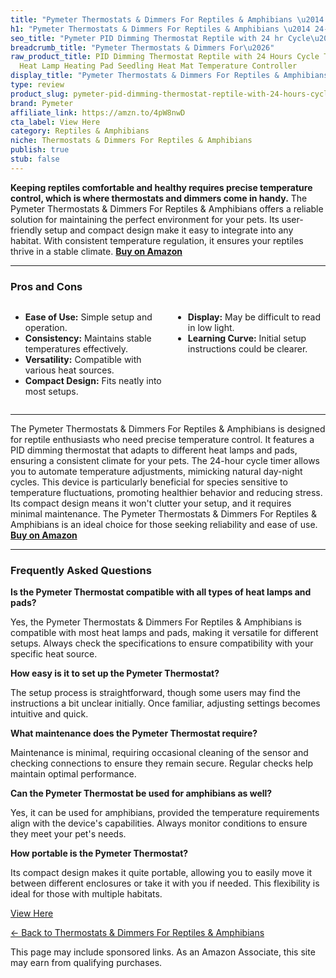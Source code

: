 ```yaml
---
title: "Pymeter Thermostats & Dimmers For Reptiles & Amphibians \u2014 24-hr\u2026"
h1: "Pymeter Thermostats & Dimmers For Reptiles & Amphibians \u2014 24-hr\u2026"
seo_title: "Pymeter PID Dimming Thermostat Reptile with 24 hr Cycle\u2026"
breadcrumb_title: "Pymeter Thermostats & Dimmers For\u2026"
raw_product_title: PID Dimming Thermostat Reptile with 24 Hours Cycle Timer for Reptiles
  Heat Lamp Heating Pad Seedling Heat Mat Temperature Controller
display_title: "Pymeter Thermostats & Dimmers For Reptiles & Amphibians \u2014 24-hr\u2026"
type: review
product_slug: pymeter-pid-dimming-thermostat-reptile-with-24-hours-cycle-timer-for-re-59c7ef97
brand: Pymeter
affiliate_link: https://amzn.to/4pW8nwD
cta_label: View Here
category: Reptiles & Amphibians
niche: Thermostats & Dimmers For Reptiles & Amphibians
publish: true
stub: false
---
```


<div id="intro" class="full-width">
  <p><strong>Keeping reptiles comfortable and healthy requires precise temperature control, which is where thermostats and dimmers come in handy.</strong> The Pymeter Thermostats & Dimmers For Reptiles & Amphibians offers a reliable solution for maintaining the perfect environment for your pets. Its user-friendly setup and compact design make it easy to integrate into any habitat. With consistent temperature regulation, it ensures your reptiles thrive in a stable climate. <a href="https://amzn.to/4pW8nwD" rel="nofollow sponsored noopener" target="_blank"><strong>Buy on Amazon</strong></a></p>
</div>

<hr />
<h3 id="pros-cons">Pros and Cons</h3>
<div class="pc-grid" style="display:grid;grid-template-columns:1fr 1fr;gap:16px;">
  <ul>
    <li><strong>Ease of Use:</strong> Simple setup and operation.</li>
    <li><strong>Consistency:</strong> Maintains stable temperatures effectively.</li>
    <li><strong>Versatility:</strong> Compatible with various heat sources.</li>
    <li><strong>Compact Design:</strong> Fits neatly into most setups.</li>
  </ul>
  <ul>
    <li><strong>Display:</strong> May be difficult to read in low light.</li>
    <li><strong>Learning Curve:</strong> Initial setup instructions could be clearer.</li>
  </ul>
</div>
<hr />

<div class="full-width">
  <p>The Pymeter Thermostats & Dimmers For Reptiles & Amphibians is designed for reptile enthusiasts who need precise temperature control. It features a PID dimming thermostat that adapts to different heat lamps and pads, ensuring a consistent climate for your pets. The 24-hour cycle timer allows you to automate temperature adjustments, mimicking natural day-night cycles. This device is particularly beneficial for species sensitive to temperature fluctuations, promoting healthier behavior and reducing stress. Its compact design means it won't clutter your setup, and it requires minimal maintenance. The Pymeter Thermostats & Dimmers For Reptiles & Amphibians is an ideal choice for those seeking reliability and ease of use. <a href="https://amzn.to/4pW8nwD" rel="nofollow sponsored noopener" target="_blank"><strong>Buy on Amazon</strong></a></p>
</div>

<hr />
<h3 id="faqs">Frequently Asked Questions</h3>

<p><strong>Is the Pymeter Thermostat compatible with all types of heat lamps and pads?</strong></p>
<p>Yes, the Pymeter Thermostats & Dimmers For Reptiles & Amphibians is compatible with most heat lamps and pads, making it versatile for different setups. Always check the specifications to ensure compatibility with your specific heat source.</p>

<p><strong>How easy is it to set up the Pymeter Thermostat?</strong></p>
<p>The setup process is straightforward, though some users may find the instructions a bit unclear initially. Once familiar, adjusting settings becomes intuitive and quick.</p>

<p><strong>What maintenance does the Pymeter Thermostat require?</strong></p>
<p>Maintenance is minimal, requiring occasional cleaning of the sensor and checking connections to ensure they remain secure. Regular checks help maintain optimal performance.</p>

<p><strong>Can the Pymeter Thermostat be used for amphibians as well?</strong></p>
<p>Yes, it can be used for amphibians, provided the temperature requirements align with the device's capabilities. Always monitor conditions to ensure they meet your pet's needs.</p>

<p><strong>How portable is the Pymeter Thermostat?</strong></p>
<p>Its compact design makes it quite portable, allowing you to easily move it between different enclosures or take it with you if needed. This flexibility is ideal for those with multiple habitats.</p>
<p><a class="btn" href="https://amzn.to/4pW8nwD" target="_blank" rel="nofollow sponsored noopener">View Here</a></p>
<p><a href="/roundups/reptiles-amphibians/thermostats-dimmers-for-reptiles-amphibians/">← Back to Thermostats & Dimmers For Reptiles & Amphibians</a></p>
<aside class="disclosure">This page may include sponsored links. As an Amazon Associate, this site may earn from qualifying purchases.</aside>
